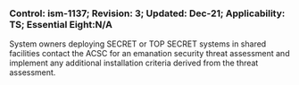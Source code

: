 ### Control: ism-1137; Revision: 3; Updated: Dec-21; Applicability: TS; Essential Eight:N/A
<p>System owners deploying SECRET or TOP SECRET systems in shared facilities contact the ACSC for an emanation security threat assessment and implement any additional installation criteria derived from the threat assessment.</p>